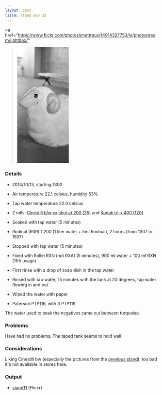 ```yaml
---
layout: post
title: stand dev 11
---
```


<a
  href="https://www.flickr.com/photos/jmettraux/14914327753/in/photostream/lightbox/"
><img
  class="top-left"
  src="/images/stand11_sheep.jpg"
  style="width: 170px;"
/></a>

### Details

* 2014/10/13, starting 1300
* Air temperature 22.1 celsius, humidity 53%
* Tap water temperature 22.0 celsius
* 2 rolls: [Cinestill b/w xx shot at 200 (35)](https://www.flickr.com/search/?tags=roll371&sort=date-posted-desc&user_id=48024574%40N00) and [Kodak tri-x 400 (120)](https://www.flickr.com/search/?tags=roll374&sort=date-posted-desc&user_id=48024574%40N00)
* Soaked with tap water (5 minutes)
* Rodinal (R09) 1:200 (1 liter water + 5ml Rodinal), 2 hours (from 1307 to 1507)
* Stopped with tap water (5 minutes)
* Fixed with Rollei RXN (not RXA) (5 minutes), 900 ml water + 100 ml RXN (11th usage)
* First rinse with a drop of soap dish in the tap water
* Rinsed with tap water, 15 minutes with the tank at 20 degrees, tap water flowing in and out
* Wiped the water with paper

* Paterson PTP116, with 3 PTP119

The water used to soak the negatives came out between turquoise.

### Problems

Have had no problems. The taped tank seems to hold well.


### Considerations

Liking Cinestill bw (especially the pictures from the [previous stand](2014-10-11-stand-dev-10.html)), too bad it's not available in stores here.


### Output

* [stand11](https://www.flickr.com/search/?tags=stand11&sort=date-posted-desc&user_id=48024574%40N00) (Flickr)


